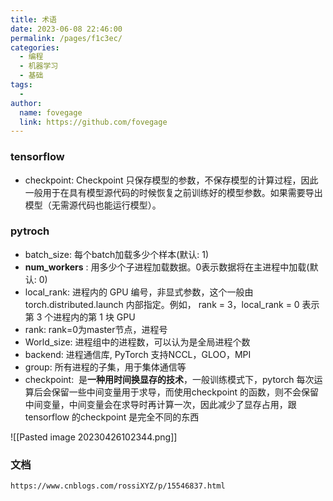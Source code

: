 ```yaml
---
title: 术语
date: 2023-06-08 22:46:00
permalink: /pages/f1c3ec/
categories:
  - 编程
  - 机器学习
  - 基础
tags:
  - 
author: 
  name: fovegage
  link: https://github.com/fovegage
---
```

### tensorflow
- checkpoint: Checkpoint 只保存模型的参数，不保存模型的计算过程，因此一般用于在具有模型源代码的时候恢复之前训练好的模型参数。如果需要导出模型（无需源代码也能运行模型）。
### pytroch
- batch_size: 每个batch加载多少个样本(默认: 1)
- **num_workers** : 用多少个子进程加载数据。0表示数据将在主进程中加载(默认: 0)
- local_rank: 进程内的 GPU 编号，非显式参数，这个一般由 torch.distributed.launch 内部指定。例如， rank = 3，local_rank = 0 表示第 3 个进程内的第 1 块 GPU
- rank: rank=0为master节点，进程号
- World_size: 进程组中的进程数，可以认为是全局进程个数
- backend: 进程通信库, PyTorch 支持NCCL，GLOO，MPI
- group: 所有进程的子集，用于集体通信等
- checkpoint:  是**一种用时间换显存的技术**，一般训练模式下，pytorch 每次运算后会保留一些中间变量用于求导，而使用checkpoint 的函数，则不会保留中间变量，中间变量会在求导时再计算一次，因此减少了显存占用，跟tensorflow 的checkpoint 是完全不同的东西


![[Pasted image 20230426102344.png]]

### 文档
```
https://www.cnblogs.com/rossiXYZ/p/15546837.html
```